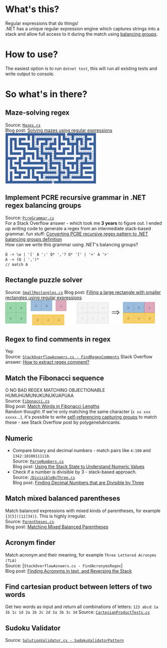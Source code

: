 # What's this?
Regular expressions that do things!  
.NET has a unique regular expression engine which captures strings into a stack and allow full access to it during the match using [balancing groups](https://stackoverflow.com/q/17003799/7586).

# How to use?
The easiest option is to run `dotnet test`, this will run all existing tests and write output to console.

# So what's in there?

## Maze-solving regex
Source: [`Mazes.cs`](RecreationalRegex/Mazes/Mazes.cs)  
Blog post: [Solving mazes using regular expressions](https://kobikobi.wordpress.com/2013/07/06/solving-mazes-using-regular-expressions/)  
<img src="./Images/maze.png">

## Implement PCRE recursive grammar in .NET regex balancing groups
Source: [`PcreGrammar.cs`](RecreationalRegex/PcreGrammar/PcreGrammar.cs)  
For a Stack Overflow answer - which took me **3 years** to figure out.  I ended up writing code to generate a regex from an intermediate stack-based grammar. fun stuff: [Converting PCRE recursive regex pattern to .NET balancing groups definition](https://stackoverflow.com/a/20644634/7586)  
How can we write this grammar using .NET's balancing groups?
```
Q -> \w | '[' A ';' Q* ','? Q* ']' | '<' A '>'
A -> (Q | ',')*
// match A
```

## Rectangle puzzle solver
Source: [`SmallRectangles.cs`](RecreationalRegex/Rectangles/SmallRectangles.cs)
Blog post: [Filling a large rectangle with smaller rectangles using regular expressions](https://kobikobi.wordpress.com/2016/10/11/filling-a-large-rectangle-with-smaller-rectangles-using-regular-expressions/)  
<img src="./Images/regtangles_smaller.png">

## Regex to find comments in regex
Yep  
Source: [`StackOverflowAsnwers.cs - FindRegexComments`](RecreationalRegex/StackOverflowAnswers/StackOverflowAsnwers.cs)
Stack Overflow answer: [How to extract regex comment?](https://stackoverflow.com/q/5073826/7586)

## Match the Fibonacci sequence
O NO BAD REGEX MATCHING OBJECTIONABLE HUMUHUMUNUKUNUKUAPUAA   
Source: [`Fibonacci.cs`](RecreationalRegex/WordLengths/Fibonacci.cs)  
Blog post: [Match Words in Fibonacci Lengths](https://kobikobi.wordpress.com/2010/09/06/using-net-regex-balancing-groups-to-match-words-in-fibonacci-lengths/)  
Random thought: If we're only matching the same character (`x xx xxx xxxxx`...), it's possible to write [self-referencing capturing groups](https://stackoverflow.com/q/3644266/7586) to match these - see Stack Overflow post by polygenelubricants.

## Numeric
* Compare binary and decimal numbers - match pairs like `4:100` and `1342:10100111110`.  
Source: [`ParseNumbers.cs`](RecreationalRegex/Numeric/ParseNumbers.cs)  
Blog post: [Using the Stack State to Understand Numeric Values](https://kobikobi.wordpress.com/2011/04/25/net-regular-expressions-using-the-stack-state-to-understand-numeric-values/)
* Check if a number is divisible by 3 - stack-based approach.  
Source: [`/DivisibleByThree.cs`](RecreationalRegex/Numeric/DivisibleByThree.cs)  
Blog post: [Finding Decimal Numbers that are Divisible by Three](https://kobikobi.wordpress.com/2011/05/19/net-regular-expressions-finding-decimal-numbers-that-are-divisible-by-three/)

## Match mixed balanced parentheses
Match balanced expressions with mixed kinds of parentheses, for example `{3[5]([12]34)}`. This is highly irregular.  
Source: [`Parentheses.cs`](RecreationalRegex/Parentheses/Parentheses.cs)  
Blog post: [Matching Mixed Balanced Parentheses](https://kobikobi.wordpress.com/2010/12/14/net-regex-matching-mixed-balanced-parentheses/)

## Acronym finder
Match acronym and their meaning, for example `Three Lettered Acronyms (TLA)`  
Source: [`StackOverflowAsnwers.cs - FindAcronymsRegex`]  
Blog post: [Finding Acronyms in text, and Reversing the Stack](https://kobikobi.wordpress.com/2011/01/04/net-regular-expressions-finding-acronyms-and-reversing-the-stack/)

## Find cartesian product between letters of two words
Get two words as input and return all combinations of letters: `123 abcd`: `1a 1b 1c 1d 2a 2b 2c 2d 3a 3b 3c 3d`
Source: [`CartesianProductTests.cs`](RecreationalRegex/Combinatorics/CartesianProductTests.cs)

## Sudoku Validator
Source: [`SolutionValidator.cs - SudokuValidatorPattern`](RecreationalRegex/Sudoku/SolutionValidator.cs)

